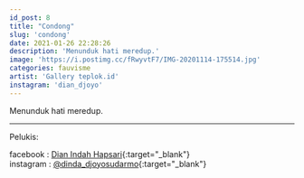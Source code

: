 ```yaml
---
id_post: 8
title: "Condong"
slug: 'condong'
date: 2021-01-26 22:28:26
description: 'Menunduk hati meredup.'
image: 'https://i.postimg.cc/fRwyvtF7/IMG-20201114-175514.jpg'
categories: fauvisme
artist: 'Gallery teplok.id'
instagram: 'dian_djoyo'
---
```


Menunduk hati meredup.

<hr>

Pelukis:

facebook : [Dian Indah Hapsari](https://www.facebook.com/dinda.djoyosudarmo){:target="_blank"}  
instagram : [@dinda_djoyosudarmo](https://www.instagram.com/dinda_djoyosudarmo/){:target="_blank"}